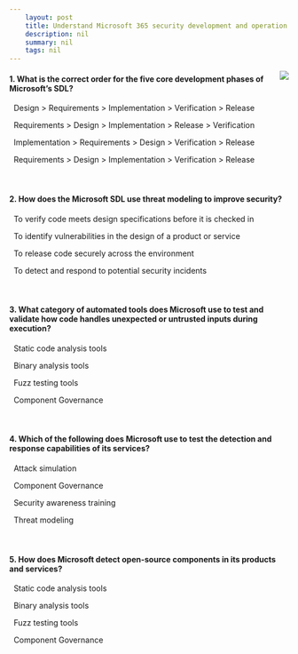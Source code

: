 ```yaml
---
    layout: post
    title: Understand Microsoft 365 security development and operation - Summary and knowledge check
    description: nil
    summary: nil
    tags: nil
---
```



 <a target="_blank" href="https://docs.microsoft.com/en-us/learn/modules/audit-security-development-operation/summary-knowledge-check/"><i class="fas fa-external-link-alt"></i> </a>
 <img align="right" src="https://docs.microsoft.com/en-us/learn/achievements/understand-microsoft-365-security-development-operation.svg">
####  1. What is the correct order for the five core development phases of Microsoft’s SDL?


<i class='far fa-square'></i> &nbsp;&nbsp;Design > Requirements > Implementation > Verification > Release

<i class='far fa-square'></i> &nbsp;&nbsp;Requirements > Design > Implementation > Release > Verification

<i class='far fa-square'></i> &nbsp;&nbsp;Implementation > Requirements > Design > Verification > Release

<i class='fas fa-check-square' style='color: Dodgerblue;'></i> &nbsp;&nbsp;Requirements > Design > Implementation > Verification > Release
<br />
<br />
<br />

####  2. How does the Microsoft SDL use threat modeling to improve security?


<i class='far fa-square'></i> &nbsp;&nbsp;To verify code meets design specifications before it is checked in

<i class='fas fa-check-square' style='color: Dodgerblue;'></i> &nbsp;&nbsp;To identify vulnerabilities in the design of a product or service

<i class='far fa-square'></i> &nbsp;&nbsp;To release code securely across the environment

<i class='far fa-square'></i> &nbsp;&nbsp;To detect and respond to potential security incidents
<br />
<br />
<br />

####  3. What category of automated tools does Microsoft use to test and validate how code handles unexpected or untrusted inputs during execution?


<i class='far fa-square'></i> &nbsp;&nbsp;Static code analysis tools

<i class='far fa-square'></i> &nbsp;&nbsp;Binary analysis tools

<i class='fas fa-check-square' style='color: Dodgerblue;'></i> &nbsp;&nbsp;Fuzz testing tools

<i class='far fa-square'></i> &nbsp;&nbsp;Component Governance
<br />
<br />
<br />

####  4. Which of the following does Microsoft use to test the detection and response capabilities of its services?


<i class='fas fa-check-square' style='color: Dodgerblue;'></i> &nbsp;&nbsp;Attack simulation

<i class='far fa-square'></i> &nbsp;&nbsp;Component Governance

<i class='far fa-square'></i> &nbsp;&nbsp;Security awareness training

<i class='far fa-square'></i> &nbsp;&nbsp;Threat modeling
<br />
<br />
<br />

####  5. How does Microsoft detect open-source components in its products and services?


<i class='far fa-square'></i> &nbsp;&nbsp;Static code analysis tools

<i class='far fa-square'></i> &nbsp;&nbsp;Binary analysis tools

<i class='far fa-square'></i> &nbsp;&nbsp;Fuzz testing tools

<i class='fas fa-check-square' style='color: Dodgerblue;'></i> &nbsp;&nbsp;Component Governance
<br />
<br />
<br />

